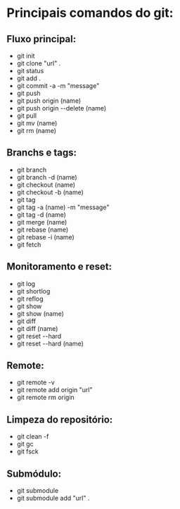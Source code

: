 # Principais comandos do git:

## Fluxo principal:

* git init
* git clone "url" .
* git status
* git add .
* git commit -a -m "message"
* git push
* git push origin (name)
* git push origin --delete (name)
* git pull
* git mv (name)
* git rm (name)

## Branchs e tags:

* git branch 
* git branch -d (name)
* git checkout (name)
* git checkout -b (name)
* git tag 
* git tag -a (name) -m "message"
* git tag -d (name)
* git merge (name)
* git rebase (name)
* git rebase -i (name)
* git fetch

## Monitoramento e reset:

* git log
* git shortlog
* git reflog
* git show
* git show (name)
* git diff
* git diff (name)
* git reset --hard
* git reset --hard (name)

## Remote:

* git remote -v
* git remote add origin "url"
* git remote rm origin

## Limpeza do repositório:

* git clean -f
* git gc
* git fsck

## Submódulo:

* git submodule
* git submodule add "url" .


